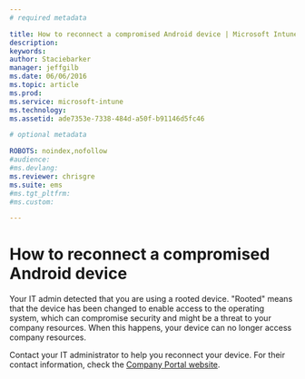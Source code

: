```yaml
---
# required metadata

title: How to reconnect a compromised Android device | Microsoft Intune
description:
keywords:
author: Staciebarker
manager: jeffgilb
ms.date: 06/06/2016
ms.topic: article
ms.prod:
ms.service: microsoft-intune
ms.technology:
ms.assetid: ade7353e-7338-484d-a50f-b91146d5fc46

# optional metadata

ROBOTS: noindex,nofollow
#audience:
#ms.devlang:
ms.reviewer: chrisgre
ms.suite: ems
#ms.tgt_pltfrm:
#ms.custom:

---
```


# How to reconnect a compromised Android device
Your IT admin detected that you are using a rooted device. "Rooted" means that the device has been changed to enable access to the operating system, which can compromise security and might be a threat to your company resources. When this happens, your device can no longer access company resources.

Contact your IT administrator to help you reconnect your device. For their contact information, check the [Company Portal website](http://portal.manage.microsoft.com).

